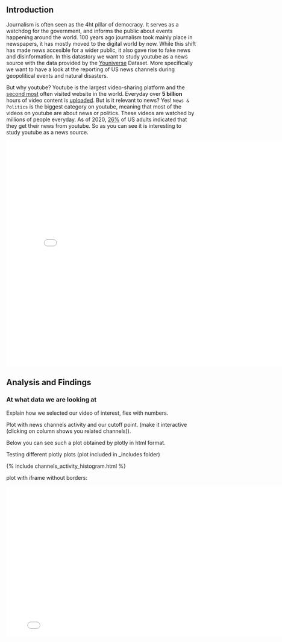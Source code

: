 
## Introduction
Journalism is often seen as the 4ht pillar of democracy. It serves as a watchdog for the government, and informs the public about events happening around the world. 100 years ago journalism took mainly place in newspapers, it has mostly moved to the digital world by now. While this shift has made news accesible for a wider public, it also gave rise to fake news and disinformation. In this datastory we want to study youtube as a news source with the data provided by the [Youniverse](https://github.com/epfl-dlab/YouNiverse) Dataset. More specifically we want to have a look at the reporting of US news channels during geopolitical events and natural disasters. 

But why youtube? Youtube is the largest video-sharing platform and the [second most](https://en.wikipedia.org/wiki/List_of_most-visited_websites) often visited website in the world. Everyday over **5 billion** hours of video content is [uploaded](https://www.madpenguin.org/how-many-youtube-videos-are-uploaded-every-day/). But is it relevant to news? Yes! `News & Politics` is the biggest category on youtube, meaning that most of the videos on youtube are about news or politics. These videos are watched by millions of people everyday. As of 2020, [26%](https://www.pewresearch.org/journalism/2020/09/28/many-americans-get-news-on-youtube-where-news-organizations-and-independent-producers-thrive-side-by-side/) of US adults indicated that they get their news from youtube. So as you can see it is interesting to study youtube as a news source.

<iframe src="assets/plots/videos_by_cat.html" width="800" height="600" style="border:none;"></iframe>


## Analysis and Findings

### At what data we are looking at

Explain how we selected our video of interest, flex with numbers. 

Plot with news channels activity and our cutoff point. (make it interactive (clicking on column shows you related channels)).

Below you can see such a plot obtained by plotly in html format. 

Testing different plotly plots (plot included in _includes folder)

{% include channels_activity_histogram.html %}

plot with iframe without borders:

<iframe src="assets/plots/channels_activity_histogram.html" width="800" height="400" style="border:none;"></iframe>



